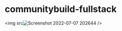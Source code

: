 # communitybuild-fullstack
<img src![Screenshot 2022-07-07 202644](https://user-images.githubusercontent.com/62851444/177818634-7312fb73-9bd1-4728-8f2a-0003f91f0791.png)
/>
